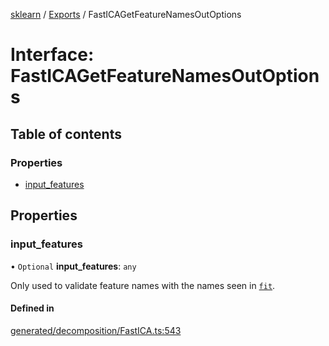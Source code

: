 [sklearn](../readme.md) / [Exports](../modules.md) / FastICAGetFeatureNamesOutOptions

# Interface: FastICAGetFeatureNamesOutOptions

## Table of contents

### Properties

- [input\_features](FastICAGetFeatureNamesOutOptions.md#input_features)

## Properties

### input\_features

• `Optional` **input\_features**: `any`

Only used to validate feature names with the names seen in [`fit`](#sklearn.decomposition.FastICA.fit "sklearn.decomposition.FastICA.fit").

#### Defined in

[generated/decomposition/FastICA.ts:543](https://github.com/transitive-bullshit/scikit-learn-ts/blob/367336a/packages/sklearn/src/generated/decomposition/FastICA.ts#L543)
